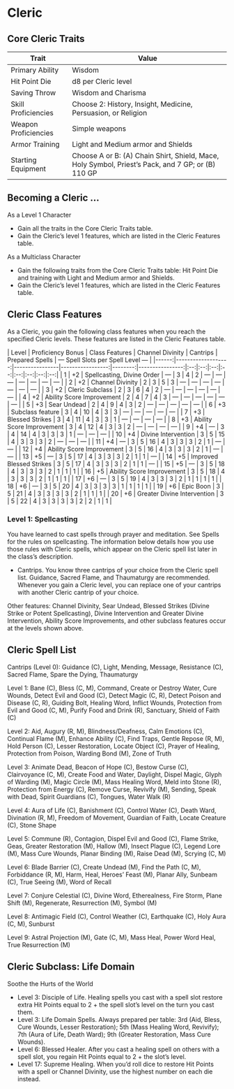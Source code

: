 <!-- Source: docs/SRD_CC_v5.2.1.pdf pp.36–40 (Cleric class, Life Domain); Spell List pp.38–39 -->

# Cleric

## Core Cleric Traits

| Trait               | Value |
|---------------------|-------|
| Primary Ability     | Wisdom |
| Hit Point Die       | d8 per Cleric level |
| Saving Throw        | Wisdom and Charisma |
| Skill Proficiencies | Choose 2: History, Insight, Medicine, Persuasion, or Religion |
| Weapon Proficiencies| Simple weapons |
| Armor Training      | Light and Medium armor and Shields |
| Starting Equipment  | Choose A or B: (A) Chain Shirt, Shield, Mace, Holy Symbol, Priest’s Pack, and 7 GP; or (B) 110 GP |

## Becoming a Cleric …

As a Level 1 Character

- Gain all the traits in the Core Cleric Traits table.
- Gain the Cleric’s level 1 features, which are listed in the Cleric Features table.

As a Multiclass Character

- Gain the following traits from the Core Cleric Traits table: Hit Point Die and training with Light and Medium armor and Shields.
- Gain the Cleric’s level 1 features, which are listed in the Cleric Features table.

## Cleric Class Features

As a Cleric, you gain the following class features when you reach the specified Cleric levels. These features are listed in the Cleric Features table.

| Level | Proficiency Bonus | Class Features | Channel Divinity | Cantrips | Prepared Spells | — Spell Slots per Spell Level — |
|------:|-------------------:|----------------|-----------------:|--------:|----------------:|:--:|:--:|:--:|:--:|:--:|:--:|:--:|:--:|
| 1 | +2 | Spellcasting, Divine Order | — | 3 | 4 | 2 | — | — | — | — | — | — | — |
| 2 | +2 | Channel Divinity | 2 | 3 | 5 | 3 | — | — | — | — | — | — | — |
| 3 | +2 | Cleric Subclass | 2 | 3 | 6 | 4 | 2 | — | — | — | — | — | — |
| 4 | +2 | Ability Score Improvement | 2 | 4 | 7 | 4 | 3 | — | — | — | — | — | — |
| 5 | +3 | Sear Undead | 2 | 4 | 9 | 4 | 3 | 2 | — | — | — | — | — |
| 6 | +3 | Subclass feature | 3 | 4 | 10 | 4 | 3 | 3 | — | — | — | — | — |
| 7 | +3 | Blessed Strikes | 3 | 4 | 11 | 4 | 3 | 3 | 1 | — | — | — | — |
| 8 | +3 | Ability Score Improvement | 3 | 4 | 12 | 4 | 3 | 3 | 2 | — | — | — | — |
| 9 | +4 | — | 3 | 4 | 14 | 4 | 3 | 3 | 3 | 1 | — | — | — |
| 10 | +4 | Divine Intervention | 3 | 5 | 15 | 4 | 3 | 3 | 3 | 2 | — | — | — |
| 11 | +4 | — | 3 | 5 | 16 | 4 | 3 | 3 | 3 | 2 | 1 | — | — |
| 12 | +4 | Ability Score Improvement | 3 | 5 | 16 | 4 | 3 | 3 | 3 | 2 | 1 | — | — |
| 13 | +5 | — | 3 | 5 | 17 | 4 | 3 | 3 | 3 | 2 | 1 | 1 | — |
| 14 | +5 | Improved Blessed Strikes | 3 | 5 | 17 | 4 | 3 | 3 | 3 | 2 | 1 | 1 | — |
| 15 | +5 | — | 3 | 5 | 18 | 4 | 3 | 3 | 3 | 2 | 1 | 1 | 1 |
| 16 | +5 | Ability Score Improvement | 3 | 5 | 18 | 4 | 3 | 3 | 3 | 2 | 1 | 1 | 1 |
| 17 | +6 | — | 3 | 5 | 19 | 4 | 3 | 3 | 3 | 2 | 1 | 1 | 1 | 1 |
| 18 | +6 | — | 3 | 5 | 20 | 4 | 3 | 3 | 3 | 3 | 1 | 1 | 1 | 1 |
| 19 | +6 | Epic Boon | 3 | 5 | 21 | 4 | 3 | 3 | 3 | 3 | 2 | 1 | 1 | 1 |
| 20 | +6 | Greater Divine Intervention | 3 | 5 | 22 | 4 | 3 | 3 | 3 | 3 | 2 | 2 | 1 | 1 |

### Level 1: Spellcasting

You have learned to cast spells through prayer and meditation. See Spells for the rules on spellcasting. The information below details how you use those rules with Cleric spells, which appear on the Cleric spell list later in the class’s description.

- Cantrips. You know three cantrips of your choice from the Cleric spell list. Guidance, Sacred Flame, and Thaumaturgy are recommended. Whenever you gain a Cleric level, you can replace one of your cantrips with another Cleric cantrip of your choice.

Other features: Channel Divinity, Sear Undead, Blessed Strikes (Divine Strike or Potent Spellcasting), Divine Intervention and Greater Divine Intervention, Ability Score Improvements, and other subclass features occur at the levels shown above.

## Cleric Spell List

Cantrips (Level 0): Guidance (C), Light, Mending, Message, Resistance (C), Sacred Flame, Spare the Dying, Thaumaturgy

Level 1: Bane (C), Bless (C, M), Command, Create or Destroy Water, Cure Wounds, Detect Evil and Good (C), Detect Magic (C, R), Detect Poison and Disease (C, R), Guiding Bolt, Healing Word, Inflict Wounds, Protection from Evil and Good (C, M), Purify Food and Drink (R), Sanctuary, Shield of Faith (C)

Level 2: Aid, Augury (R, M), Blindness/Deafness, Calm Emotions (C), Continual Flame (M), Enhance Ability (C), Find Traps, Gentle Repose (R, M), Hold Person (C), Lesser Restoration, Locate Object (C), Prayer of Healing, Protection from Poison, Warding Bond (M), Zone of Truth

Level 3: Animate Dead, Beacon of Hope (C), Bestow Curse (C), Clairvoyance (C, M), Create Food and Water, Daylight, Dispel Magic, Glyph of Warding (M), Magic Circle (M), Mass Healing Word, Meld into Stone (R), Protection from Energy (C), Remove Curse, Revivify (M), Sending, Speak with Dead, Spirit Guardians (C), Tongues, Water Walk (R)

Level 4: Aura of Life (C), Banishment (C), Control Water (C), Death Ward, Divination (R, M), Freedom of Movement, Guardian of Faith, Locate Creature (C), Stone Shape

Level 5: Commune (R), Contagion, Dispel Evil and Good (C), Flame Strike, Geas, Greater Restoration (M), Hallow (M), Insect Plague (C), Legend Lore (M), Mass Cure Wounds, Planar Binding (M), Raise Dead (M), Scrying (C, M)

Level 6: Blade Barrier (C), Create Undead (M), Find the Path (C, M), Forbiddance (R, M), Harm, Heal, Heroes’ Feast (M), Planar Ally, Sunbeam (C), True Seeing (M), Word of Recall

Level 7: Conjure Celestial (C), Divine Word, Etherealness, Fire Storm, Plane Shift (M), Regenerate, Resurrection (M), Symbol (M)

Level 8: Antimagic Field (C), Control Weather (C), Earthquake (C), Holy Aura (C, M), Sunburst

Level 9: Astral Projection (M), Gate (C, M), Mass Heal, Power Word Heal, True Resurrection (M)

## Cleric Subclass: Life Domain

Soothe the Hurts of the World

- Level 3: Disciple of Life. Healing spells you cast with a spell slot restore extra Hit Points equal to 2 + the spell slot’s level on the turn you cast them.
- Level 3: Life Domain Spells. Always prepared per table: 3rd (Aid, Bless, Cure Wounds, Lesser Restoration); 5th (Mass Healing Word, Revivify); 7th (Aura of Life, Death Ward); 9th (Greater Restoration, Mass Cure Wounds).
- Level 6: Blessed Healer. After you cast a healing spell on others with a spell slot, you regain Hit Points equal to 2 + the slot’s level.
- Level 17: Supreme Healing. When you’d roll dice to restore Hit Points with a spell or Channel Divinity, use the highest number on each die instead.

